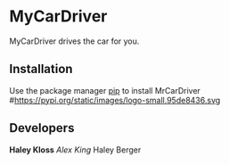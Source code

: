 # MyCarDriver
MyCarDriver drives the car for you.
## Installation
Use the package manager [pip](https://pypi.org/project/pip/) to install MrCarDriver
#https://pypi.org/static/images/logo-small.95de8436.svg
## Developers
**Haley Kloss**
*Alex King*
Haley Berger
